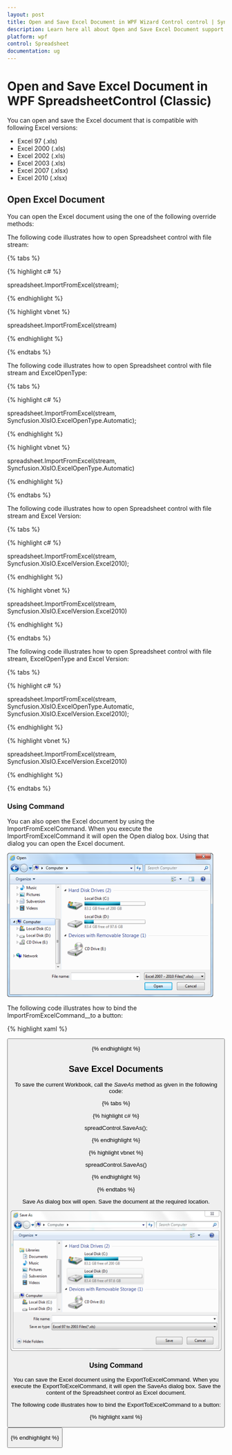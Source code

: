 ```yaml
---
layout: post
title: Open and Save Excel Document in WPF Wizard Control control | Syncfusion
description: Learn here all about Open and Save Excel Document support in Syncfusion WPF SpreadsheetControl (Classic) control and more.
platform: wpf
control: Spreadsheet
documentation: ug
---
```


# Open and Save Excel Document in WPF SpreadsheetControl (Classic)

You can open and save the Excel document that is compatible with following Excel versions:

* Excel 97 (.xls)
* Excel 2000 (.xls)
* Excel 2002 (.xls)
* Excel 2003 (.xls)
* Excel 2007 (.xlsx)
* Excel 2010 (.xlsx)

## Open Excel Document

You can open the Excel document using the one of the following override methods:

The following code illustrates how to open Spreadsheet control with file stream:

{% tabs %}

{% highlight c# %}

spreadsheet.ImportFromExcel(stream);

{% endhighlight %}

{% highlight vbnet %}

 spreadsheet.ImportFromExcel(stream)
 
{% endhighlight %}

{% endtabs %}

The following code illustrates how to open Spreadsheet control with file stream and ExcelOpenType:

{% tabs %}

{% highlight c# %}

spreadsheet.ImportFromExcel(stream, Syncfusion.XlsIO.ExcelOpenType.Automatic);

{% endhighlight %}

{% highlight vbnet %}

spreadsheet.ImportFromExcel(stream, Syncfusion.XlsIO.ExcelOpenType.Automatic)

{% endhighlight %}

{% endtabs %}

The following code illustrates how to open Spreadsheet control with file stream and Excel Version:

{% tabs %}

{% highlight c# %}

spreadsheet.ImportFromExcel(stream, Syncfusion.XlsIO.ExcelVersion.Excel2010);

{% endhighlight %}

{% highlight vbnet %}

spreadsheet.ImportFromExcel(stream, Syncfusion.XlsIO.ExcelVersion.Excel2010)

{% endhighlight %}

{% endtabs %}

The following code illustrates how to open Spreadsheet control with file stream, ExcelOpenType and Excel Version:

{% tabs %}

{% highlight c# %}

spreadsheet.ImportFromExcel(stream, Syncfusion.XlsIO.ExcelOpenType.Automatic, Syncfusion.XlsIO.ExcelVersion.Excel2010);

{% endhighlight %}

{% highlight vbnet %}

spreadsheet.ImportFromExcel(stream, Syncfusion.XlsIO.ExcelVersion.Excel2010)

{% endhighlight %}

{% endtabs %}

### Using Command 

You can also open the Excel document by using the ImportFromExcelCommand. When you execute the ImportFromExcelCommand it will open the Open dialog box. Using that dialog you can open the Excel document. 

![Open-and-Save-Excel-Document_img1](Open-and-Save-Excel-Document_images/Open-and-Save-Excel-Document_img1.png)

The following code illustrates how to bind the ImportFromExcelCommand__to a button: 

{% highlight xaml %}

<Button Command="{Binding Path= ImportFromExcelCommand}"/>

{% endhighlight %}

## Save Excel Documents

To save the current Workbook, call the _SaveAs_ method as given in the following code:

{% tabs %}

{% highlight c# %}

spreadControl.SaveAs();

{% endhighlight %}

{% highlight vbnet %}

spreadControl.SaveAs()

{% endhighlight %}

{% endtabs %}

Save As dialog box will open. Save the document at the required location.  

![Open-and-Save-Excel-Document_img2](Open-and-Save-Excel-Document_images/Open-and-Save-Excel-Document_img2.png)

### Using Command

You can save the Excel document using the ExportToExcelCommand. When you execute the ExportToExcelCommand, it will open the SaveAs dialog box. Save the content of the Spreadsheet control as Excel document.

The following code illustrates how to bind the ExportToExcelCommand to a button: 

{% highlight xaml %}

<Button Command="{Binding Path= ExportToExcelCommand}"/>

{% endhighlight %}
